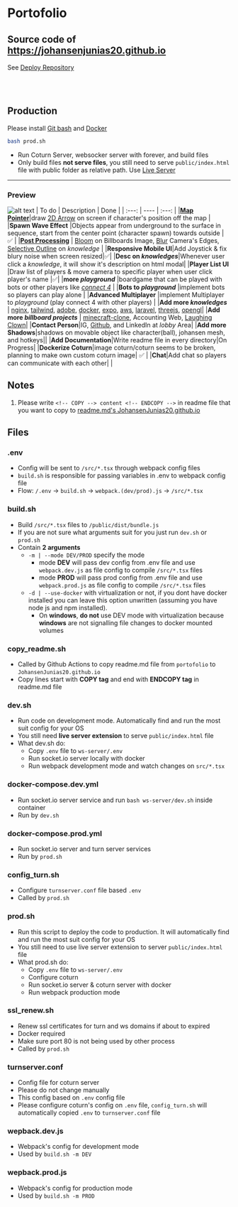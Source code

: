 # Portofolio
## Source code of https://johansenjunias20.github.io
See [Deploy Repository](https://github.com/JohansenJunias20/JohansenJunias20.github.io)  


<br>
<br>
<!-- ## Development
Run webpack build watch and nodemon websocket
```sh
    bash ./dev.sh
```
Please make sure [docker](https://docs.docker.com/) and [node](https://nodejs.org/en/) installed.   -->

## Production
Please install [Git bash](https://git-scm.com/downloads) and [Docker](https://docs.docker.com/)  

```sh
bash prod.sh
```
- Run Coturn Server, websocker server with forever, and build files  
- Only build files **not serve files**, you still need to serve `public/index.html` file with public folder as relative path. Use [Live Server](https://marketplace.visualstudio.com/items?itemName=ritwickdey.LiveServer)  
<hr />

<!-- COPY -->
### Preview
![alt text](https://JohansenJunias20.github.io/desc.png)
| To do | Description   | Done  |
| :---: | ----          | :---: |
|[**Map Pointer**](https://forums.rpgmakerweb.com/data/attachments/109/109950-e5cb7855bfce5950a9c055d7053c9d00.jpg)|draw [2D Arrow](https://forums.rpgmakerweb.com/data/attachments/109/109950-e5cb7855bfce5950a9c055d7053c9d00.jpg) on screen if character's position off the map  |
|**Spawn Wave Effect** |Objects appear from underground to the surface in sequence, start from the center point (character spawn) towards outside  | ✅ |
|[**Post Processing**](https://threejs.org/examples/#webgl_postprocessing_dof2) | [Bloom](https://threejs.org/examples/#webgl_postprocessing_unreal_bloom) on Billboards Image, [Blur](https://threejs.org/examples/#webgl_postprocessing_dof2) Camera's Edges, [Selective Outline](https://threejs.org/examples/#webgl_postprocessing_outline) on _knowledge_ |
|**Responsive Mobile UI**|Add Joystick & fix blury noise when screen resized|✅|
|**Desc on _knowledges_**|Whenever user click a _knowledge_, it will show it's description on html modal|
|**Player List UI**  |Draw list of players & move camera to specific player when user click player's name |✅|
|**more _playground_**  |boardgame that can be played with bots or other players like [_connect 4_](https://en.wikipedia.org/wiki/Connect_Four)  |
|**Bots to _playground_**  |implement bots so players can play alone  |
|**Advanced Multiplayer**  |implement Multiplayer to _playground_  (play connect 4 with other players)  |
|**Add more _knowledges_**  | [nginx](https://www.nginx.com/), [tailwind](https://tailwindcss.com/), [adobe](https://www.adobe.com/), [docker](https://www.docker.com/), [expo](https://expo.dev/), [aws](https://aws.amazon.com/), [laravel](https://laravel.com/), [threejs](**https**://threejs.org/), [opengl](https://en.wikipedia.org/wiki/OpenGL)|
|**Add more _billboard projects_**  | [minecraft-clone](https://github.com/JohansenJunias20/minecraft-clone), Accounting Web, [Laughing Clown](https://github.com/JohansenJunias20/laughing-clown)|
|**Contact Person**|IG, [Github](https://github.com/JohansenJunias20), and LinkedIn at *lobby* Area|
|**Add more Shadows**|shadows on movable object like character(ball), johansen mesh, and hotkeys||
|**Add Documentation**|Write readme file in every directory|On Progress|
|**Dockerize Coturn**|image coturn/coturn seems to be broken, planning to make own custom coturn image| ✅ |
|**Chat**|Add chat so players can communicate with each other| |
<!-- |**Night Mode**|Change theme to night when || -->
<!-- ENDCOPY -->

## Notes

1. Please write `<!-- COPY --> content <!-- ENDCOPY -->` in readme file that you want to copy to [readme.md's JohansenJunias20.github.io](https://github.com/JohansenJunias20/JohansenJunias20.github.io/blob/master/readme.md)  
  
## Files
### .env 
- Config will be sent to `/src/*.tsx` through webpack config files
- `build.sh` is responsible for passing variables in .env to webpack config file
- Flow: `/.env` &#8594; `build.sh` &#8594; `webpack.(dev/prod).js` &#8594; `/src/*.tsx`

### build.sh
- Build `/src/*.tsx` files to `/public/dist/bundle.js`
- If you are not sure what arguments suit for you just run `dev.sh` or `prod.sh`
- Contain **2 arguments**
    - `-m | --mode DEV/PROD` specify the mode
      - mode **DEV** will pass dev config from .env file and use `webpack.dev.js` as file config to compile `/src/*.tsx` files
      - mode **PROD** will pass prod config from .env file and use `webpack.prod.js` as file config to compile `/src/*.tsx` files
    - `-d | --use-docker` with virtualization or not, if you dont have docker installed you can leave this option unwritten (assuming you have node js and npm installed).
      - On **windows**, **do not** use DEV mode with virtualization because **windows** are not signalling file changes to docker mounted volumes

### copy_readme.sh
- Called by Github Actions to copy readme.md file from `portofolio` to `JohansenJunias20.github.io`
- Copy lines start with **COPY tag** and end with **ENDCOPY tag** in readme.md file

### dev.sh
- Run code on development mode. Automatically find and run the most suit config for your OS
- You still need **live server extension** to serve `public/index.html` file
- What dev.sh do:
  - Copy `.env` file to `ws-server/.env`
  - Run socket.io server locally with docker
  - Run webpack development mode and watch changes on `src/*.tsx`

### docker-compose.dev.yml
- Run socket.io server service and run `bash ws-server/dev.sh` inside container 
- Run by `dev.sh`
 
### docker-compose.prod.yml
- Run socket.io server and turn server services
- Run by `prod.sh`

### config_turn.sh
- Configure `turnserver.conf` file based `.env`
- Called by `prod.sh`

### prod.sh
- Run this script to deploy the code to production. It will automatically find and run the most suit config for your OS
- You still need to use live server extension to server `public/index.html` file
- What prod.sh do:
  - Copy `.env` file to `ws-server/.env`
  - Configure coturn
  - Run socket.io server & coturn server with docker
  - Run webpack production mode

### ssl_renew.sh
- Renew ssl certificates for turn and ws domains if about to expired
- Docker required
- Make sure port 80 is not being used by other process
- Called by `prod.sh`

### turnserver.conf
- Config file for coturn server
- Please do not change manually
- This config based on `.env` config file
- Please configure coturn's config on `.env` file, `config_turn.sh` will automatically copied `.env` to `turnserver.conf` file

### wepback.dev.js
- Webpack's config for development mode
- Used by `build.sh -m DEV`

### wepback.prod.js
- Webpack's config for production mode
- Used by `build.sh -m PROD`


